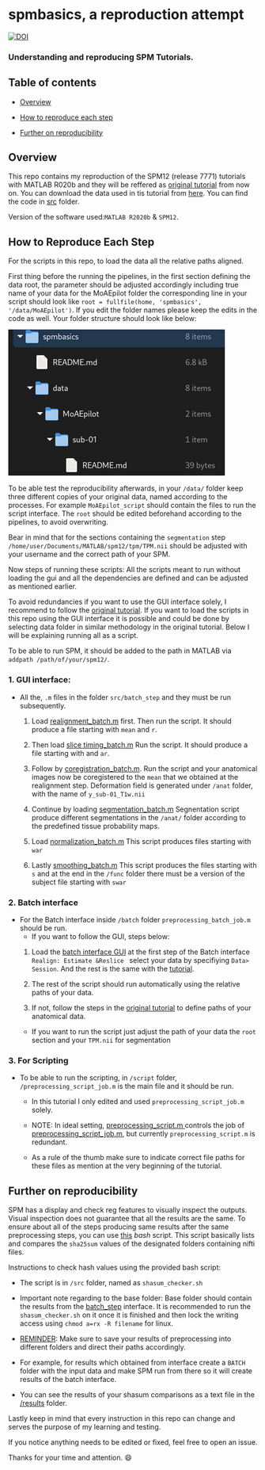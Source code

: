 # spmbasics, a reproduction attempt


[![DOI](https://zenodo.org/badge/784344321.svg)](https://zenodo.org/doi/10.5281/zenodo.10953222)
### Understanding  and reproducing SPM Tutorials.

<Project description>
  
## Table of contents

   * [Overview](#Overview)


   * [How to reproduce each step](#How-to-reproduce-each-step)

   * [Further on reproducibility](#Further-on-reproducibility)

## Overview

This repo contains my reproduction of the SPM12 (release 7771) tutorials with MATLAB R020b and they will be reffered as [original tutorial](https://www.fil.ion.ucl.ac.uk/spm/docs/tutorials/fmri/block/preprocessing/introduction/) from now on.  You can download the data used in tis tutorial from [here](https://www.fil.ion.ucl.ac.uk/spm/download/data/MoAEpilot/MoAEpilot.bids.zip). 
You can find the code in [src](https://github.com/mselimata/spmbasics/tree/main/src) folder.


Version of the software used:```MATLAB R2020b``` & ```SPM12```.


 
 ## How to Reproduce Each Step
For the scripts in this repo, to load the data all the relative paths aligned.

First thing before the running the pipelines, in the first section defining the data root, the parameter should be adjusted accordingly including true name of your data for the MoAEpilot folder the corresponding line in your script should look like ```root = fullfile(home, 'spmbasics', '/data/MoAEpilot')```. 
If you edit the folder names please keep the edits in the code as well. 
Your folder structure should look like below:

![<img src="folder_basics.png" width="100"/>](/figures/folder_basics.png)

To be able test the reproducibility afterwards, in your ```/data/``` folder keep three different copies of your original data, named according to the processes.  For example ```MoAEpilot_script``` should contain the files to run the script interface. The ```root``` should be edited beforehand according to the pipelines, to avoid overwriting.

Bear in mind that for the sections containing the ```segmentation``` step  ```/home/user/Documents/MATLAB/spm12/tpm/TPM.nii``` should be adjusted with your username and the correct path of your SPM.

Now steps of running these scripts:
All the scripts meant to run without loading the gui and all the dependencies are defined and can be adjusted as mentioned earlier.

To avoid redundancies if you want to use the GUI interface solely, I recommend to follow the [original tutorial](https://www.fil.ion.ucl.ac.uk/spm/docs/tutorials/fmri/block/preprocessing/realignment/). 
If you want to load the scripts in this repo using the GUI interface it is possible and could be done by selecting data folder in similar methodology in the original tutorial.
Below I will be explaining running all as a script.

To be able to run SPM, it should be added to the path in MATLAB via ```addpath /path/of/your/spm12/```. 
### 1. GUI interface:
 *   All the, ```.m``` files in the folder ```src/batch_step``` and they must be run subsequently. 
      1. Load [realignment_batch.m](src/batch_step/realignment_batch.m) first. 
      Then run the script. It should produce a file starting with ```mean``` and ```r```. 
      
      2. Then load [slice timing_batch.m](src/batch_step/slice_timing_batch.m) 
      Run the script. It should produce a file starting with and ```ar```. 

      3. Follow by [coregistration_batch.m](src/batch_step/coregistration_batch.m).  Run the script and your anatomical images now be coregistered to the ```mean``` that we obtained at the realignment step. Deformation field is generated under ```/anat``` folder, with the name of ```y_sub-01_T1w.nii```
      4. Continue by loading [segmentation_batch.m](src/batch_step/segmentation_batch.m)
      Segnentation script produce different segmentations  in the ```/anat/``` folder according to the predefined tissue probability maps. 
      5. Load [normalization_batch.m](src/batch_step/normalisation_batch.m) 
      This script produces files starting with ```war```
      6. Lastly [smoothing_batch.m](src/batch_step/smoothing_batch.m)
      This script produces the files starting with ```s``` and at the end in the ```/func``` folder there must be a version of the subject file starting with ```swar```
### 2. Batch interface
 *   For the Batch interface inside ```/batch``` folder ```preprocessing_batch_job.m``` should be run.   
     *  If you want to follow the GUI, steps below:
     1. Load the [batch interface GUI](src/batch/preprocessing_batch.m) at the first step of the Batch interface ```Realign: Estimate &Reslice ``` select your data by specifiying  ```Data> Session```. And the rest is the same with the [tutorial](https://www.fil.ion.ucl.ac.uk/spm/docs/tutorials/fmri/block/preprocessing/batch/).

     2. The rest of the script should run automatically using the relative paths of your data.
     3. If not, follow the steps in the [original tutorial](https://www.fil.ion.ucl.ac.uk/spm/docs/tutorials/fmri/block/preprocessing/batch/) to define paths of your anatomical data.
     * If you want to run the script just adjust the path of your data the ```root``` section and your ```TPM.nii``` for segmentation

### 3. For Scripting 
 * To be able to run the scripting, in ```/script``` folder, ```/preprocessing_script_job.m``` is the main file and it should be run.
   * In this tutorial I only edited and used  ```preprocessing_script_job.m``` solely.
   
   * NOTE: In ideal setting, [preprocessing_script.m ](src/preprocessing_dep.m) controls the job of [preprocessing_script_job.m](src/preprocessing_dep_job.m), but currently ```preprocessing_script.m``` is redundant.
   
   * As a rule of the thumb make sure to indicate correct file paths for these files as mention at the very beginning of the tutorial.

## Further on reproducibility

SPM has a display and check reg features to visually inspect the outputs.
Visual inspection does not guarantee that all the results are the same.
To ensure about all of the steps producing same results after the same preprocessing steps, you can use [this](/src/shasum_checker.sh) *bash* script.
This script basically lists and compares the ```sha25sum``` values of the designated folders containing nifti files.  

Instructions to check hash values using the provided bash script:

* The script is in ```/src``` folder, named as ```shasum_checker.sh``` 

* Important note regarding to the base folder: Base folder should contain the results from the [batch_step](https://www.fil.ion.ucl.ac.uk/spm/docs/tutorials/fmri/block/preprocessing/introduction/) interface. It is recommended to run the ```shasum_checker.sh``` on it once it is finished and then lock the writing access using ``` chmod a=rx -R filename ``` for linux. 


* <u> REMINDER</u>: Make sure to save your results of preprocessing into different folders and direct their paths accordingly.

* For example, for results which obtained from  interface create a ```BATCH``` folder with the input data and make SPM run from there so it will create results of the  batch interface.

* You can see the results of your shasum comparisons as a text file in the [/results](results/comparison_result.txt) folder.

Lastly keep in mind that every  instruction in this repo can change and serves the purpose of  my learning and testing. 

If you notice anything needs to be edited or fixed, feel free to open an issue. 

Thanks for your time and attention. :smile: 
